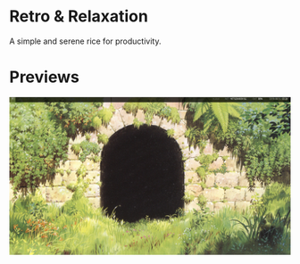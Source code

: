 # Retro & Relaxation
A simple and serene rice for productivity.
# Previews
![](https://github.com/nostosalgos/dotfiles/blob/master/screenshots/blank.png)
